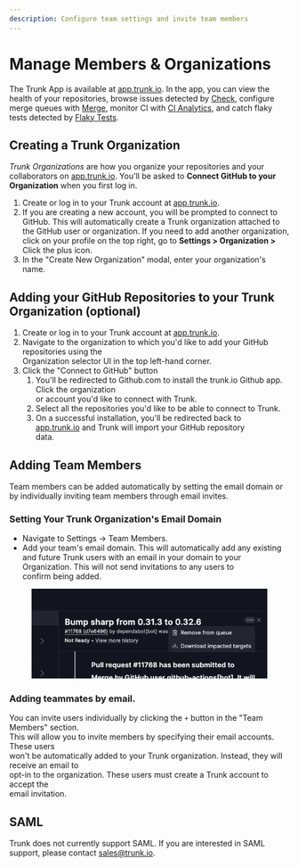 ```yaml
---
description: Configure team settings and invite team members
---
```


# Manage Members & Organizations

The Trunk App is available at [app.trunk.io](https://app.trunk.io/). In the app, you can view the health of your repositories, browse issues detected by [Check](../check/#what-is-trunk-check), configure merge queues with [Merge](../merge/), monitor CI with [CI Analytics](../ci-analytics/), and catch flaky tests detected by [Flaky Tests](../flaky-tests/).

## Creating a Trunk Organization <a href="#creating-a-trunk-organization" id="creating-a-trunk-organization"></a>

_Trunk Organizations_ are how you organize your repositories and your collaborators on [app.trunk.io](https://app.trunk.io/). You'll be asked to **Connect GitHub to your Organization** when you first log in.

1. Create or log in to your Trunk account at [app.trunk.io](https://app.trunk.io/).
2. If you are creating a new account, you will be prompted to connect to GitHub. This will automatically create a Trunk organization attached to the GitHub user or organization. If you need to add another organization, click on your profile on the top right, go to **Settings > Organization >** Click the plus icon.
3. In the "Create New Organization" modal, enter your organization's name.

## Adding your GitHub Repositories to your Trunk Organization (optional) <a href="#adding-your-github-repositories-to-your-trunk-organization-optional" id="adding-your-github-repositories-to-your-trunk-organization-optional"></a>

1. Create or log in to your Trunk account at [app.trunk.io](https://app.trunk.io/).
2. Navigate to the organization to which you'd like to add your GitHub repositories using the\
   Organization selector UI in the top left-hand corner.
3. Click the "Connect to GitHub" button
   1. You'll be redirected to Github.com to install the trunk.io Github app. Click the organization\
      or account you'd like to connect with Trunk.
   2. Select all the repositories you'd like to be able to connect to Trunk.
   3. On a successful installation, you'll be redirected back to\
      [app.trunk.io](https://app.trunk.io/) and Trunk will import your GitHub repository\
      data.

## Adding Team Members <a href="#inviting-teammates-to-your-trunk-organization" id="inviting-teammates-to-your-trunk-organization"></a>

Team members can be added automatically by setting the email domain or by individually inviting team members through email invites.

### Setting Your Trunk Organization's Email Domain <a href="#inviting-teammates-to-your-trunk-organization" id="inviting-teammates-to-your-trunk-organization"></a>

* Navigate to Settings → Team Members.
* Add your team's email domain. This will automatically add any existing and future Trunk users with an email in your domain to your Organization. This will not send invitations to any users to\
  confirm being added.&#x20;

<figure><img src="../.gitbook/assets/image (3).png" alt=""><figcaption></figcaption></figure>

### Adding teammates by email.

You can invite users individually by clicking the `+` button in the "Team Members" section.\
This will allow you to invite members by specifying their email accounts. These users\
won't be automatically added to your Trunk organization. Instead, they will receive an email to\
opt-in to the organization. These users must create a Trunk account to accept the\
email invitation.

## SAML

Trunk does not currently support SAML. If you are interested in SAML support, please contact [sales@trunk.io](mailto:sales@trunk.io).
